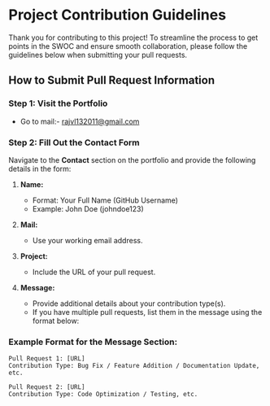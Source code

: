 # Project Contribution Guidelines

Thank you for contributing to this project! To streamline the process to get points in the SWOC and ensure smooth collaboration, please follow the guidelines below when submitting your pull requests.

## **How to Submit Pull Request Information**

### Step 1: Visit the Portfolio
- Go to mail:-  rajvl132011@gmail.com
### Step 2: Fill Out the Contact Form
Navigate to the **Contact** section on the portfolio and provide the following details in the form:

1. **Name:**  
   - Format: Your Full Name (GitHub Username)  
   - Example: John Doe (johndoe123)

2. **Mail:**  
   - Use your working email address.  

3. **Project:**  
   - Include the URL of your pull request.  

4. **Message:**  
   - Provide additional details about your contribution type(s).  
   - If you have multiple pull requests, list them in the message using the format below:

### Example Format for the Message Section:
```plaintext
Pull Request 1: [URL]
Contribution Type: Bug Fix / Feature Addition / Documentation Update, etc.

Pull Request 2: [URL]
Contribution Type: Code Optimization / Testing, etc.
